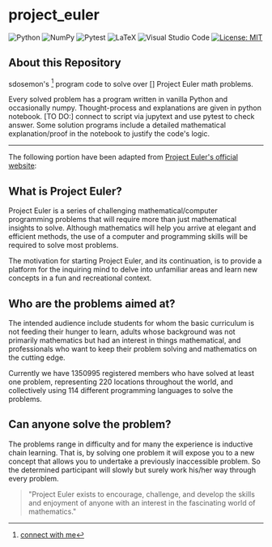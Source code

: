 # project_euler

![Python](https://img.shields.io/badge/python-3670A0?style=for-the-badge&logo=python&logoColor=ffdd54)
![NumPy](https://img.shields.io/badge/numpy-%23013243.svg?style=for-the-badge&logo=numpy&logoColor=white)
![Pytest](https://img.shields.io/badge/pytest-%23ffffff.svg?style=for-the-badge&logo=pytest&logoColor=2f9fe3)
![LaTeX](https://img.shields.io/badge/latex-%23008080.svg?style=for-the-badge&logo=latex&logoColor=white)
![Visual Studio Code](https://img.shields.io/badge/Visual%20Studio%20Code-0078d7.svg?style=for-the-badge&logo=visual-studio-code&logoColor=white)
[![License: MIT](https://img.shields.io/badge/License-MIT-yellow.svg)](LICENSE)


## About this Repository

sdosemon's [^1] program code to solve over [] Project Euler math problems.

Every solved problem has a program written in vanilla Python and occasionally numpy. Thought-process and explanations are given in python notebook. [TO DO:] connect to script via jupytext and use pytest to check answer. Some solution programs include a detailed mathematical explanation/proof in the notebook to justify the code's logic.

---
The following portion have been adapted from [Project Euler's official website](https://projecteuler.net):

## What is Project Euler?
Project Euler is a series of challenging mathematical/computer programming problems that will require more than just mathematical insights to solve. Although mathematics will help you arrive at elegant and efficient methods, the use of a computer and programming skills will be required to solve most problems.

The motivation for starting Project Euler, and its continuation, is to provide a platform for the inquiring mind to delve into unfamiliar areas and learn new concepts in a fun and recreational context.

## Who are the problems aimed at?
The intended audience include students for whom the basic curriculum is not feeding their hunger to learn, adults whose background was not primarily mathematics but had an interest in things mathematical, and professionals who want to keep their problem solving and mathematics on the cutting edge.

Currently we have 1350995 registered members who have solved at least one problem, representing 220 locations throughout the world, and collectively using 114 different programming languages to solve the problems.

## Can anyone solve the problem?
The problems range in difficulty and for many the experience is inductive chain learning. That is, by solving one problem it will expose you to a new concept that allows you to undertake a previously inaccessible problem. So the determined participant will slowly but surely work his/her way through every problem.

> "Project Euler exists to encourage, challenge, and develop the skills and enjoyment of anyone with an interest in the fascinating world of mathematics."



[^1]: [connect with me](www.linkedin.com/in/sdosemon)
